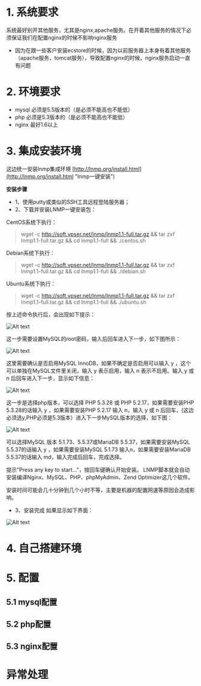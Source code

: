 # 1. 系统要求
系统最好别开其他服务，尤其是nginx,apache服务。在开着其他服务的情况下必须保证我们在配置nginx的时候不影响nginx服务

- 因为在跟一些客户安装ecstore的时候，因为以前服务器上本身有着其他服务（apache服务，tomcat服务），导致配置nginx的时候，nginx服务启动一直有问题

# 2. 环境要求
- mysql 必须是5.5版本的（是必须不能高也不能低）
- php 必须是5.3版本的（是必须不能高也不能低）
- nginx 最好1.6以上

# 3. 集成安装环境
这边统一安装lnmp集成环境 [http://lnmp.org/install.html](http://lnmp.org/install.html "lnmp一键安装")

**安装步骤** 

 - 1、使用putty或类似的SSH工具远程登陆服务器；
 - 2、下载并安装LNMP一键安装包：
 
 CentOS系统下执行：
> wget -c http://soft.vpser.net/lnmp/lnmp1.1-full.tar.gz && tar zxf lnmp1.1-full.tar.gz && cd lnmp1.1-full && ./centos.sh

 Debian系统下执行：
> wget -c http://soft.vpser.net/lnmp/lnmp1.1-full.tar.gz && tar zxf lnmp1.1-full.tar.gz && cd lnmp1.1-full && ./debian.sh

 Ubuntu系统下执行：
> wget -c http://soft.vpser.net/lnmp/lnmp1.1-full.tar.gz && tar zxf lnmp1.1-full.tar.gz && cd lnmp1.1-full && ./ubuntu.sh

按上述命令执行后，会出现如下提示：

![Alt text](http://chuantu.biz/t2/9/1432953411x-1133352443.png)

这一步需要设置MySQL的root密码，输入后回车进入下一步，如下图所示：

![Alt text](http://chuantu.biz/t2/9/1432953592x-1133352443.png)

这里需要确认是否启用MySQL InnoDB，如果不确定是否启用可以输入 y ，这个可以单独在MySQL文件里关闭，输入 y 表示启用，输入 n 表示不启用。输入 y 或 n 后回车进入下一步，显示如下信息：

![Alt text](http://chuantu.biz/t2/9/1432953659x-1133352443.png)

这一步是选择php版本，可以选择 PHP 5.3.28 或 PHP 5.2.17，如果需要安装PHP 5.3.28的话输入 y ，如果需要安装PHP 5.2.17 输入 n，输入 y 或 n 后回车，(这边必须选y,PHP必须是5.3版本）进入下一步MySQL版本的选择，如下图：

![Alt text](http://chuantu.biz/t2/9/1432964519x-1133352443.png)

可以选择MySQL 版本 5.1.73、5.5.37或MariaDB 5.5.37，如果需要安装MySQL 5.5.37的话输入 y ，如果需要安装MySQL 5.1.73 输入n，如果需要安装MariaDB 5.5.37的话输入 md，输入完成后回车，完成选择。

提示"Press any key to start..."，按回车键确认开始安装。
LNMP脚本就会自动安装编译Nginx、MySQL、PHP、phpMyAdmin、Zend Optimizer这几个软件。

安装时间可能会几十分钟到几个小时不等，主要是机器的配置网速等原因会造成影响。

 - 3、安装完成
如果显示如下界面：

![Alt text](http://chuantu.biz/t2/9/1432964636x-1133352443.png)

# 4. 自己搭建环境

# 5. 配置

## 5.1 mysql配置

## 5.2 php配置

## 5.3 nginx配置

# 异常处理
